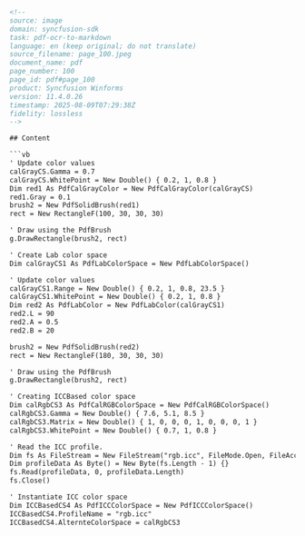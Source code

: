 ```html
<!-- 
source: image
domain: syncfusion-sdk
task: pdf-ocr-to-markdown
language: en (keep original; do not translate)
source_filename: page_100.jpeg
document_name: pdf
page_number: 100
page_id: pdf#page_100
product: Syncfusion Winforms
version: 11.4.0.26
timestamp: 2025-08-09T07:29:38Z
fidelity: lossless
-->

## Content

```vb
' Update color values
calGrayCS.Gamma = 0.7
calGrayCS.WhitePoint = New Double() { 0.2, 1, 0.8 }
Dim red1 As PdfCalGrayColor = New PdfCalGrayColor(calGrayCS)
red1.Gray = 0.1
brush2 = New PdfSolidBrush(red1)
rect = New RectangleF(100, 30, 30, 30)

' Draw using the PdfBrush
g.DrawRectangle(brush2, rect)

' Create Lab color space
Dim calGrayCS1 As PdfLabColorSpace = New PdfLabColorSpace()

' Update color values
calGrayCS1.Range = New Double() { 0.2, 1, 0.8, 23.5 }
calGrayCS1.WhitePoint = New Double() { 0.2, 1, 0.8 }
Dim red2 As PdfLabColor = New PdfLabColor(calGrayCS1)
red2.L = 90
red2.A = 0.5
red2.B = 20

brush2 = New PdfSolidBrush(red2)
rect = New RectangleF(180, 30, 30, 30)

' Draw using the PdfBrush
g.DrawRectangle(brush2, rect)

' Creating ICCBased color space
Dim calRgbCS3 As PdfCalRGBColorSpace = New PdfCalRGBColorSpace()
calRgbCS3.Gamma = New Double() { 7.6, 5.1, 8.5 }
calRgbCS3.Matrix = New Double() { 1, 0, 0, 0, 1, 0, 0, 0, 1 }
calRgbCS3.WhitePoint = New Double() { 0.7, 1, 0.8 }

' Read the ICC profile.
Dim fs As FileStream = New FileStream("rgb.icc", FileMode.Open, FileAccess.Read)
Dim profileData As Byte() = New Byte(fs.Length - 1) {}
fs.Read(profileData, 0, profileData.Length)
fs.Close()

' Instantiate ICC color space
Dim ICCBasedCS4 As PdfICCColorSpace = New PdfICCColorSpace()
ICCBasedCS4.ProfileName = "rgb.icc"
ICCBasedCS4.AlternteColorSpace = calRgbCS3
```

<!-- tags: [Syncfusion Winforms, Pdf Color Spaces, C#] keywords: [calGrayCS, PdfCalGrayColor, PdfSolidBrush, RectangleF, PdfBrush, PdfLabColorSpace, PdfLabColor, ICC, ICCBasedCS, ProfileData, AlternateColorSpace] -->
```